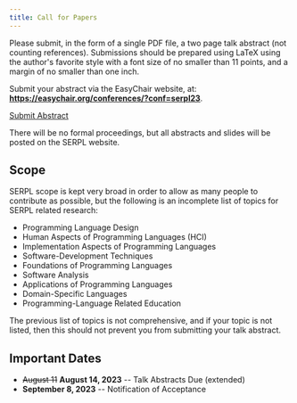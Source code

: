 ```yaml
--- 
title: Call for Papers
---
```



Please submit, in the form of a single PDF file, a two page talk
abstract (not counting references).  Submissions should be prepared
using LaTeX using the author's favorite style with a font size of
no smaller than 11 points, and a margin of no smaller than one inch.

Submit your abstract via the EasyChair website, at: **<https://easychair.org/conferences/?conf=serpl23>**.

<a class="rounded-0 btn btn-lg btn-primary mt-4 mb-4" target="_blank" rel="noopener noreferrer nofollow"
href="https://easychair.org/conferences/?conf=serpl23">Submit Abstract</a>

There will be no formal proceedings, but all abstracts and slides
will be posted on the SERPL website.


## Scope

SERPL scope is kept very broad in order to allow as many people to
contribute as possible, but the following is an incomplete list of
topics for SERPL related research:

- Programming Language Design
- Human Aspects of Programming Languages (HCI)
- Implementation Aspects of Programming Languages
- Software-Development Techniques
- Foundations of Programming Languages
- Software Analysis
- Applications of Programming Languages
- Domain-Specific Languages
- Programming-Language Related Education

The previous list of topics is not comprehensive, and if your topic
is not listed, then this should not prevent you from submitting your
talk abstract.

## Important Dates

* ~~August 11~~ **August 14, 2023**   -- Talk Abstracts Due (extended) 
* **September 8, 2023** -- Notification of Acceptance



